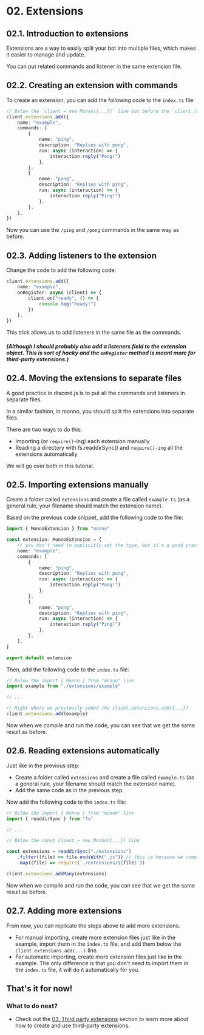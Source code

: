 # 02. Extensions

## 02.1. Introduction to extensions

Extensions are a way to easily split your bot into multiple files, which makes it easier to manage and update.

You can put related commands and listener in the same extension file.

## 02.2. Creating an extension with commands

To create an extension, you can add the following code to the `index.ts` file:

```ts
// Below the `client = new Monno({...})` line but before the `client.login(...)` line
client.extensions.add({
    name: "example",
    commands: [
        {
            name: "ping",
            description: "Replies with pong",
            run: async (interaction) => {
                interaction.reply("Pong!")
            },
        },
        {
            name: "pong",
            description: "Replies with ping",
            run: async (interaction) => {
                interaction.reply("Ping!")
            },
        },
    ],
})
```

Now you can use the `/ping` and `/pong` commands in the same way as before.

## 02.3. Adding listeners to the extension

Change the code to add the following code:

```ts
client.extensions.add({
    name: "example",
    onRegister: async (client) => {
        client.on("ready", () => {
            console.log("Ready!")
        })
    },
})
```

This trick allows us to add listeners in the same file as the commands.

##### (Although I should probably also add a listeners field to the extension object. This is sort of hacky and the `onRegister` method is meant more for third-party extensions.)

## 02.4. Moving the extensions to separate files

A good practice in discord.js is to put all the commands and listeners in separate files.

In a similar fashion, in monno, you should split the extensions into separate files.

There are two ways to do this:

-   Importing (or `require()`-ing) each extension manually
-   Reading a directory with fs.readdirSync() and `require()-ing` all the extensions automatically

We will go over both in this tutorial.

## 02.5. Importing extensions manually

Create a folder called `extensions` and create a file called `example.ts` (as a general rule, your filename should match the extension name).

Based on the previous code snippet, add the following code to the file:

```ts
import { MonnoExtension } from "monno"

const extension: MonnoExtension = {
    // you don't need to explicitly set the type, but it's a good practice
    name: "example",
    commands: [
        {
            name: "ping",
            description: "Replies with pong",
            run: async (interaction) => {
                interaction.reply("Pong!")
            },
        },
        {
            name: "pong",
            description: "Replies with ping",
            run: async (interaction) => {
                interaction.reply("Ping!")
            },
        },
    ],
}

export default extension
```

Then, add the following code to the `index.ts` file:

```ts
// Below the import { Monno } from "monno" line
import example from "./extensions/example"

// ...

// Right where we previously added the client.extensions.add({...})
client.extensions.add(example)
```

Now when we compile and run the code, you can see that we get the same result as before.

## 02.6. Reading extensions automatically

Just like in the previous step:

-   Create a folder called `extensions` and create a file called `example.ts` (as a general rule, your filename should match the extension name).
-   Add the same code as in the previous step.

Now add the following code to the `index.ts` file:

```ts
// Below the import { Monno } from "monno" line
import { readdirSync } from "fs"

// ...

// Below the const client = new Monno({...}) line

const extensions = readdirSync("./extensions")
    .filter((file) => file.endsWith(".js")) // this is because we compiled the files, so they're actually .js files
    .map((file) => require(`./extensions/${file}`))

client.extensions.addMany(extensions)
```

Now when we compile and run the code, you can see that we get the same result as before.

## 02.7. Adding more extensions

From now, you can replicate the steps above to add more extensions.

-   For manual importing, create more extension files just like in the example, import them in the `index.ts` file, and add them below the `client.extensions.add(...)` line.
-   For automatic importing, create more extension files just like in the example. The only difference is that you don't need to import them in the `index.ts` file, it will do it automatically for you.

## That's it for now!

### What to do next?

-   Check out the [03. Third party extensions](./third_party.md) section to learn more about how to create and use third-party extensions.
